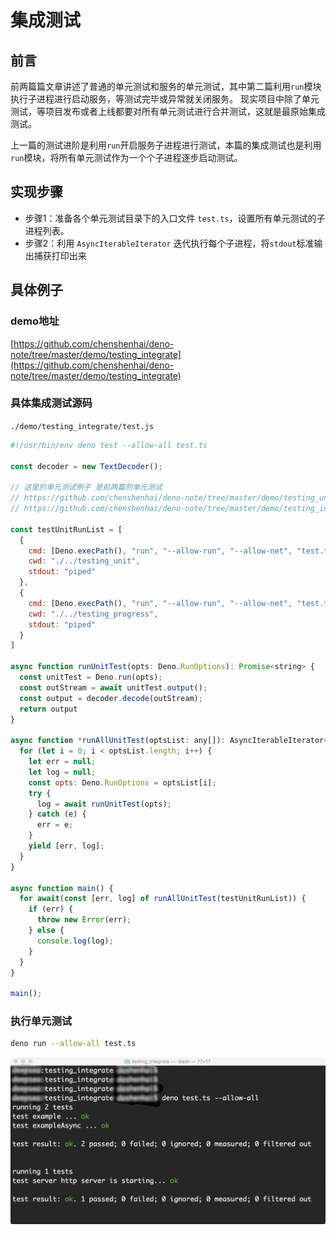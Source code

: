 # 集成测试

## 前言

前两篇篇文章讲述了普通的单元测试和服务的单元测试，其中第二篇利用`run`模块执行子进程进行启动服务，等测试完毕或异常就关闭服务。 现实项目中除了单元测试，等项目发布或者上线都要对所有单元测试进行合并测试，这就是最原始集成测试。

上一篇的测试进阶是利用`run`开启服务子进程进行测试，本篇的集成测试也是利用`run`模块，将所有单元测试作为一个个子进程逐步启动测试。

## 实现步骤

- 步骤1：准备各个单元测试目录下的入口文件 `test.ts`，设置所有单元测试的子进程列表。
- 步骤2：利用 `AsyncIterableIterator` 迭代执行每个子进程，将`stdout`标准输出捕获打印出来


## 具体例子

### demo地址

[https://github.com/chenshenhai/deno-note/tree/master/demo/testing_integrate](https://github.com/chenshenhai/deno-note/tree/master/demo/testing_integrate)

### 具体集成测试源码

`./demo/testing_integrate/test.js`

```js
#!/usr/bin/env deno test --allow-all test.ts

const decoder = new TextDecoder();

// 这里的单元测试例子 是前两篇的单元测试
// https://github.com/chenshenhai/deno-note/tree/master/demo/testing_unit
// https://github.com/chenshenhai/deno-note/tree/master/demo/testing_integrate

const testUnitRunList = [
  {
    cmd: [Deno.execPath(), "run", "--allow-run", "--allow-net", "test.ts", "--", ".", "--cors"],
    cwd: "./../testing_unit",
    stdout: "piped"
  },
  {
    cmd: [Deno.execPath(), "run", "--allow-run", "--allow-net", "test.ts", "--", ".", "--cors"],
    cwd: "./../testing_progress",
    stdout: "piped"
  }
]

async function runUnitTest(opts: Deno.RunOptions): Promise<string> {
  const unitTest = Deno.run(opts);
  const outStream = await unitTest.output();
  const output = decoder.decode(outStream);
  return output
}

async function *runAllUnitTest(optsList: any[]): AsyncIterableIterator<any[]>{
  for (let i = 0; i < optsList.length; i++) {
    let err = null;
    let log = null;
    const opts: Deno.RunOptions = optsList[i];
    try {
      log = await runUnitTest(opts);
    } catch (e) {
      err = e;
    }
    yield [err, log];
  }
}

async function main() {
  for await(const [err, log] of runAllUnitTest(testUnitRunList)) {
    if (err) {
      throw new Error(err);
    } else {
      console.log(log);
    }
  }
}

main();

```

### 执行单元测试

```sh
deno run --allow-all test.ts
```

![test_i_001](../image/testing_integrate_001.jpg)
